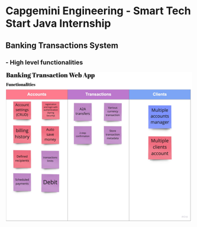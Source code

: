 # Capgemini Engineering - Smart Tech Start Java Internship <!-- omit in toc -->
## Banking Transactions System <!-- omit in toc -->

### - High level functionalities

![functionalities](assets/Functionalities.jpg)

